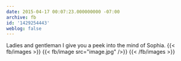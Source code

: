 ```yaml
---
date: 2015-04-17 00:07:23.000000000 -07:00
archive: fb
id: '1429254443'
weblog: false
---
```


Ladies and gentleman I give you a peek into the mind of Sophia.
{{< fb/images >}}
{{< fb/image src="image.jpg" />}}
{{< /fb/images >}}
